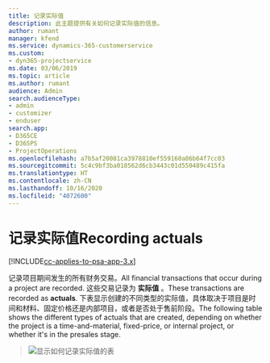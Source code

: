 ```yaml
---
title: 记录实际值
description: 此主题提供有关如何记录实际值的信息。
author: rumant
manager: kfend
ms.service: dynamics-365-customerservice
ms.custom:
- dyn365-projectservice
ms.date: 03/06/2019
ms.topic: article
ms.author: rumant
audience: Admin
search.audienceType:
- admin
- customizer
- enduser
search.app:
- D365CE
- D365PS
- ProjectOperations
ms.openlocfilehash: a7b5af20081ca3978810ef559160a86b64f7cc03
ms.sourcegitcommit: 5c4c9bf3ba018562d6cb3443c01d550489c415fa
ms.translationtype: HT
ms.contentlocale: zh-CN
ms.lasthandoff: 10/16/2020
ms.locfileid: "4072600"
---
```

# <a name="recording-actuals"></a><span data-ttu-id="73e45-103">记录实际值</span><span class="sxs-lookup"><span data-stu-id="73e45-103">Recording actuals</span></span> 

[!INCLUDE[cc-applies-to-psa-app-3.x](../includes/cc-applies-to-psa-app-3x.md)]

<span data-ttu-id="73e45-104">记录项目期间发生的所有财务交易。</span><span class="sxs-lookup"><span data-stu-id="73e45-104">All financial transactions that occur during a project are recorded.</span></span> <span data-ttu-id="73e45-105">这些交易记录为 **实际值** 。</span><span class="sxs-lookup"><span data-stu-id="73e45-105">These transactions are recorded as **actuals**.</span></span> <span data-ttu-id="73e45-106">下表显示创建的不同类型的实际值，具体取决于项目是时间和材料、固定价格还是内部项目，或者是否处于售前阶段。</span><span class="sxs-lookup"><span data-stu-id="73e45-106">The following table shows the different types of actuals that are created, depending on whether the project is a time-and-material, fixed-price, or internal project, or whether it's in the presales stage.</span></span>

> ![显示如何记录实际值的表](media/advanced-table2.png)
